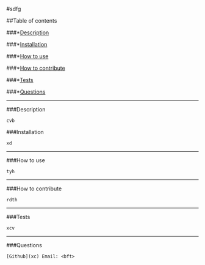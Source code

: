 #sdfg   

    
     
##Table of contents

###*[Description](#description)

###*[Installation](#installation)

###*[How to use](#how-to-use)

###*[How to contribute](#how-to-contribute)

###*[Tests](#tests)

###*[Questions](#questions)

-----
###Description 

    cvb

###Installation

    xd
-----
###How to use

    tyh
-----
###How to contribute

    rdth
-----
###Tests

    xcv
-----
###Questions

    [Github](xc) Email: <bft>